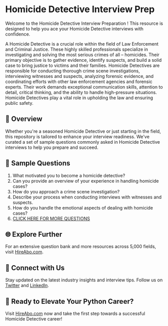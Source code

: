 # Homicide Detective Interview Prep

Welcome to the Homicide Detective Interview Preparation ! This resource is designed to help you ace your Homicide Detective interviews with confidence.

A Homicide Detective is a crucial role within the field of Law Enforcement and Criminal Justice. These highly skilled professionals specialize in investigating and solving the most serious crimes of all – homicides. Their primary objective is to gather evidence, identify suspects, and build a solid case to bring justice to victims and their families. Homicide Detectives are responsible for conducting thorough crime scene investigations, interviewing witnesses and suspects, analyzing forensic evidence, and coordinating efforts with other law enforcement agencies and forensic experts. Their work demands exceptional communication skills, attention to detail, critical thinking, and the ability to handle high-pressure situations. Homicide Detectives play a vital role in upholding the law and ensuring public safety.

## 🚀 Overview

Whether you're a seasoned Homicide Detective or just starting in the field, this repository is tailored to enhance your interview readiness. We've curated a set of sample questions commonly asked in Homicide Detective interviews to help you prepare and succeed.

## 📝 Sample Questions

1. What motivated you to become a homicide detective?
2. Can you provide an overview of your experience in handling homicide cases?
3. How do you approach a crime scene investigation?
4. Describe your process when conducting interviews with witnesses and suspects.
5. How do you handle the emotional aspects of dealing with homicide cases?
6. [CLICK HERE FOR MORE QUESTIONS](https://hireabo.com/job/9_3_28/Homicide%20Detective)

## 🌐 Explore Further

For an extensive question bank and more resources across 5,000 fields, visit [HireAbo.com](https://www.hireabo.com).

## 📱 Connect with Us

Stay updated on the latest industry insights and interview tips. Follow us on [Twitter](https://twitter.com/hireabo) and [LinkedIn](https://www.linkedin.com/in/hire-abo-3609972a8/).

## 🚀 Ready to Elevate Your Python Career?

Visit [HireAbo.com](https://www.hireabo.com) now and take the first step towards a successful Homicide Detective career!